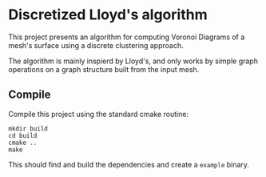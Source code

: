 # Discretized Lloyd's algorithm

This project presents an algorithm for computing Voronoi Diagrams of a mesh's surface using a discrete clustering approach.

The algorithm is mainly inspierd by Lloyd's, and only works by simple graph operations on a graph structure built from the input mesh.

## Compile

Compile this project using the standard cmake routine:

    mkdir build
    cd build
    cmake ..
    make

This should find and build the dependencies and create a `example` binary.
